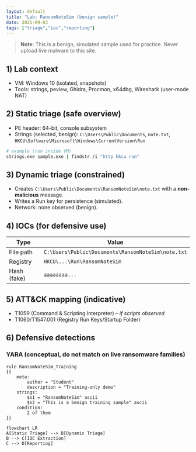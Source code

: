 ```yaml
---
layout: default
title: "Lab: RansomNoteSim (benign sample)"
date: 2025-09-03
tags: ["triage","ioc","reporting"]
---
```


> **Note**: This is a benign, simulated sample used for practice. Never upload live malware to this site.

## 1) Lab context
- VM: Windows 10 (isolated, snapshots)
- Tools: strings, peview, Ghidra, Procmon, x64dbg, Wireshark (user-mode NAT)

## 2) Static triage (safe overview)
- PE header: 64-bit, console subsystem
- Strings (selected, benign): `C:\Users\Public\Documents`, `note.txt`, `HKCU\Software\Microsoft\Windows\CurrentVersion\Run`

```bash
# example (run inside VM)
strings.exe sample.exe | findstr /i "http hkcu run"
```

## 3) Dynamic triage (constrained)
- Creates `C:\Users\Public\Documents\RansomNoteSim\note.txt` with a **non-malicious** message.
- Writes a Run key for persistence (simulated).
- Network: none observed (benign).

## 4) IOCs (for defensive use)
| Type | Value |
|---|---|
| File path | `C:\Users\Public\Documents\RansomNoteSim\note.txt` |
| Registry | `HKCU\...\Run\RansomNoteSim` |
| Hash (fake) | `aaaaaaaa...` |

## 5) ATT&CK mapping (indicative)
- T1059 (Command & Scripting Interpreter) – *if scripts observed*
- T1060/T1547.001 (Registry Run Keys/Startup Folder)

## 6) Defensive detections
### YARA (conceptual, do **not** match on live ransomware families)
```
rule RansomNoteSim_Training
{{
    meta:
        author = "Student"
        description = "Training-only demo"
    strings:
        $s1 = "RansomNoteSim" ascii
        $s2 = "This is a benign training sample" ascii
    condition:
        2 of them
}}
```

```mermaid
flowchart LR
A[Static Triage] --> B[Dynamic Triage]
B --> C[IOC Extraction]
C --> D[Reporting]
```
